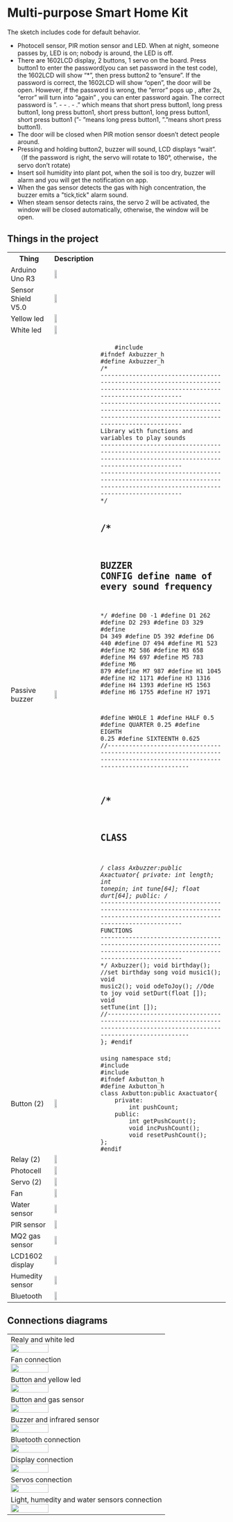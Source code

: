 # Multi-purpose Smart Home Kit

The sketch includes code for default behavior.

- Photocell sensor, PIR motion sensor and LED. When at night, someone passes by, LED is on; nobody is around, the LED is off.
- There are 1602LCD display, 2 buttons, 1 servo on the board. Press button1 to enter the password(you can set password in the test code),
  the 1602LCD will show “*”, then press button2 to “ensure”. If the password is correct, the 1602LCD will show “open”, the door will be open.
  However, if the password is wrong, the “error” pops up , after 2s, “error” will turn into “again” , you can enter password again. The correct
  password is ”. - - . - .” which means that short press button1, long press button1, long press button1, short press button1, long press button1,
  short press button1 (”- ”means long press button1, ”.”means short press button1).
- The door will be closed when PIR motion sensor doesn’t detect people around.
- Pressing and holding button2, buzzer will sound, LCD displays “wait”.（If the password is right, the servo will rotate to 180°, otherwise，the servo don’t rotate)
- Insert soil humidity into plant pot, when the soil is too dry, buzzer will alarm and you will get the notification on app.
- When the gas sensor detects the gas with high concentration, the buzzer emits a "tick,tick" alarm sound.
- When steam sensor detects rains, the servo 2 will be activated, the window will be closed automatically, otherwise, the window will be open. 

## Things in the project

<table><tr><th>Thing</th><th>Description</th></tr>
<tr><td>Arduino Uno R3</td><td><img src="https://github.com/codifyit/iotaxatihouse/blob/main/docs/images/arduino-uno.png" align="center" width="25%"></td></tr>
<tr><td>Sensor Shield V5.0</td><td><img src="https://github.com/codifyit/iotaxatihouse/blob/main/docs/images/sensor-shield.png" align="center" width="25%"></td></tr>
<tr><td>Yellow led</td><td><img src="https://github.com/codifyit/iotaxatihouse/blob/main/docs/images/yellow-led.png" align="center" width="25%"></td></tr>
<tr><td>White led</td><td><img src="https://github.com/codifyit/iotaxatihouse/blob/main/docs/images/white-led.png" align="center" width="25%"></td></tr>
<tr><td>Passive buzzer</td><td><img src="https://github.com/codifyit/iotaxatihouse/blob/main/docs/images/passive-buzzer.png" align="center" width="25%"></td>
<td>
  <code>
    #include <Axactuator.h>
#ifndef Axbuzzer_h
#define Axbuzzer_h
/*
-----------------------------------------------------------------------------------------------------------------------------
-----------------------------------------------------------------------------------------------------------------------------
Library with functions and variables to play sounds
-----------------------------------------------------------------------------------------------------------------------------
-----------------------------------------------------------------------------------------------------------------------------
*/

/*
-----------------------------------------------------------------------------------------------------------------------------
BUZZER CONFIG
define name of every sound frequency
-----------------------------------------------------------------------------------------------------------------------------
*/
#define D0 -1
#define D1 262
#define D2 293
#define D3 329
#define D4 349
#define D5 392
#define D6 440
#define D7 494
#define M1 523
#define M2 586
#define M3 658
#define M4 697
#define M5 783
#define M6 879
#define M7 987
#define H1 1045
#define H2 1171
#define H3 1316
#define H4 1393
#define H5 1563
#define H6 1755
#define H7 1971

#define WHOLE 1
#define HALF 0.5
#define QUARTER 0.25
#define EIGHTH 0.25
#define SIXTEENTH 0.625
//-----------------------------------------------------------------------------------------------------------------------------

/*
-----------------------------------------------------------------------------------------------------------------------------
CLASS
-----------------------------------------------------------------------------------------------------------------------------
*/
class Axbuzzer:public Axactuator{
    private:
        int length;
        int tonepin;
        int tune[64];
        float durt[64];
    public:
        /*
        -----------------------------------------------------------------------------------------------------------------------------
        FUNCTIONS
        -----------------------------------------------------------------------------------------------------------------------------
        */
        Axbuzzer();
        void birthday(); //set birthday song
        void music1();
        void music2();
        void odeToJoy(); //Ode to joy
        void setDurt(float []);
        void setTune(int []);
        //-----------------------------------------------------------------------------------------------------------------------------
};
#endif
  </code>
</td></tr>
<tr><td>Button (2)</td><td><img src="https://github.com/codifyit/iotaxatihouse/blob/main/docs/images/button.png" align="center" width="25%"></td><td><code>using namespace std;
#include <Axactuator.h>
#include <Arduino.h>
#ifndef Axbutton_h
#define Axbutton_h
class Axbutton:public Axactuator{
    private:
        int pushCount;
    public:
        int getPushCount();
        void incPushCount();
        void resetPushCount();
};
#endif</code></td></tr>
<tr><td>Relay (2)</td><td><img src="https://github.com/codifyit/iotaxatihouse/blob/main/docs/images/relay.png" align="center" width="25%"></td></tr>
<tr><td>Photocell</td><td><img src="https://github.com/codifyit/iotaxatihouse/blob/main/docs/images/photocell.png" align="center" width="25%"></td></tr>
<tr><td>Servo (2)</td><td><img src="https://github.com/codifyit/iotaxatihouse/blob/main/docs/images/servo.png" align="center" width="25%"></td></tr>
<tr><td>Fan</td><td><img src="https://github.com/codifyit/iotaxatihouse/blob/main/docs/images/fan.png" align="center" width="25%"></td></tr>
<tr><td>Water sensor</td><td><img src="https://github.com/codifyit/iotaxatihouse/blob/main/docs/images/water.png" align="center" width="25%"></td></tr>
<tr><td>PIR sensor</td><td><img src="https://github.com/codifyit/iotaxatihouse/blob/main/docs/images/pir.png" align="center" width="25%"></td></tr>
<tr><td>MQ2 gas sensor</td><td><img src="https://github.com/codifyit/iotaxatihouse/blob/main/docs/images/gas.png" align="center" width="25%"></td></tr>
<tr><td>LCD1602 display</td><td><img src="https://github.com/codifyit/iotaxatihouse/blob/main/docs/images/display.png" align="center" width="25%"></td></tr>
<tr><td>Humedity sensor</td><td><img src="https://github.com/codifyit/iotaxatihouse/blob/main/docs/images/humedity.png" align="center" width="25%"></td></tr>
  <tr><td>Bluetooth</td><td><img src="https://github.com/codifyit/iotaxatihouse/blob/main/docs/images/bluetooth.png" align="center" width="25%"></td></tr>
</table>

## Connections diagrams

<table><tr><td>Realy and white led<br><img src="https://github.com/codifyit/iotaxatihouse/blob/main/docs/images/relay-white-led.png" align="center" width="50%"></td></tr>
<tr><td>Fan connection<br><img src="https://github.com/codifyit/iotaxatihouse/blob/main/docs/images/fan-connection.png" align="center" width="50%"></td></tr>
<tr><td>Button and yellow led<br><img src="https://github.com/codifyit/iotaxatihouse/blob/main/docs/images/button-yellow-led.png" align="center" width="50%"></td></tr>
<tr><td>Button and gas sensor<br><img src="https://github.com/codifyit/iotaxatihouse/blob/main/docs/images/button-gas.png" align="center" width="50%"></td></tr>
<tr><td>Buzzer and infrared sensor<br><img src="https://github.com/codifyit/iotaxatihouse/blob/main/docs/images/buzzer-infrared.png" align="center" width="50%"></td></tr>
<tr><td>Bluetooth connection<br><img src="https://github.com/codifyit/iotaxatihouse/blob/main/docs/images/bluetooth-connection.png" align="center" width="50%"></td></tr>
<tr><td>Display connection<br><img src="https://github.com/codifyit/iotaxatihouse/blob/main/docs/images/display-connection.png" align="center" width="50%"></td></tr>
<tr><td>Servos connection<br><img src="https://github.com/codifyit/iotaxatihouse/blob/main/docs/images/servos-connection.png" align="center" width="50%"></td></tr>
<tr><td>Light, humedity and water sensors connection<br><img src="https://github.com/codifyit/iotaxatihouse/blob/main/docs/images/light-humedity-water.png" align="center" width="50%"></td></tr>
</table>




